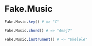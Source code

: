 # Fake.Music
```julia
Fake.Music.key() # => "C"

Fake.Music.chord() # => "Amaj7"

Fake.Music.instrument() # => "Ukelele"
```
